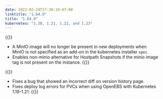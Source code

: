 ```yaml
---
date: 2022-02-18T17:30:19-07:00
linktitle: "1.64.0"
title: "1.64.0"
kubernetes: "1.20, 1.21, 1.22, and 1.23"
---
```


{{<changes>}}
* A MinIO image will no longer be present in new deployments when MinIO is not specified as an add-on in the kubernetes installer `spec`.
* Enables non-minio alternative for Hostpath Snapshots if the minio image tag is not present on the instance.
{{</changes>}}

{{<fixes>}}
* Fixes a bug that showed an incorrect diff on version history page.
* Fixes deploy log errors for PVCs when using OpenEBS with Kubernetes 1.19-1.21.
{{</fixes>}}
